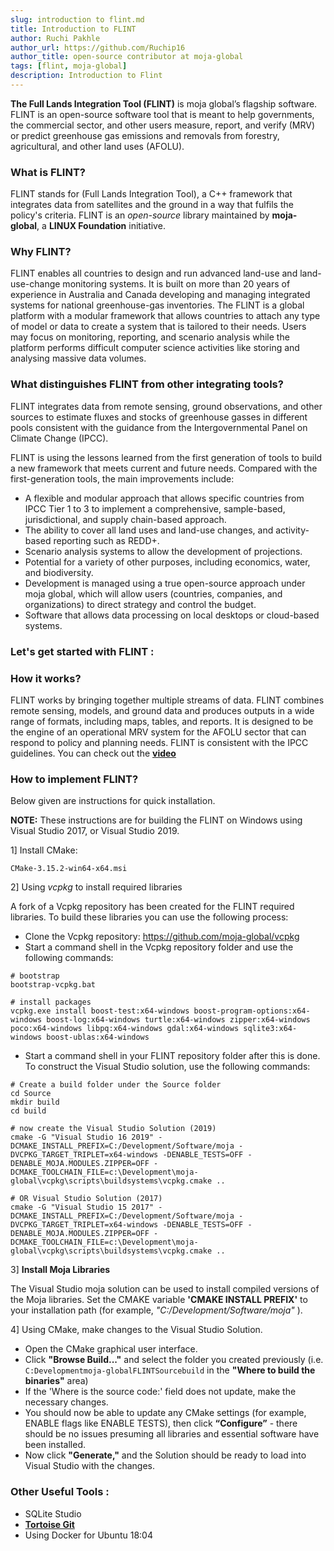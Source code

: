 ```yaml
---
slug: introduction to flint.md
title: Introduction to FLINT
author: Ruchi Pakhle
author_url: https://github.com/Ruchip16
author_title: open-source contributor at moja-global
tags: [flint, moja-global]
description: Introduction to Flint
---
```

<!-- Summary -->

**The Full Lands Integration Tool (FLINT)** is moja global’s flagship software. FLINT is an open-source software tool that is meant to help governments, the commercial sector, and other users measure, report, and verify (MRV) or predict greenhouse gas emissions and removals from forestry, agricultural, and other land uses (AFOLU).
 
<!--truncate-->

### What is FLINT?

FLINT stands for (Full Lands Integration Tool), a C++ framework that integrates data from satellites and the ground in a way that fulfils the policy's criteria. FLINT is an *open-source* library maintained by **moja-global**, a **LINUX Foundation** initiative.

### Why FLINT?

FLINT enables all countries to design and run advanced land-use and land-use-change monitoring systems. It is built on more than 20 years of experience in Australia and Canada developing and managing integrated systems for national greenhouse-gas inventories. The FLINT is a global platform with a modular framework that allows countries to attach any type of model or data to create a system that is tailored to their needs. Users may focus on monitoring, reporting, and scenario analysis while the platform performs difficult computer science activities like storing and analysing massive data volumes.

### What distinguishes FLINT from other integrating tools?

FLINT integrates data from remote sensing, ground observations, and other sources to estimate fluxes and stocks of greenhouse gasses in different pools consistent with the guidance from the Intergovernmental Panel on Climate Change (IPCC).

FLINT is using the lessons learned from the first generation of tools to build a new framework that meets current and future needs. Compared with the first-generation tools, the main improvements include:

- A flexible and modular approach that allows specific countries from IPCC Tier 1 to 3 to implement a comprehensive, sample-based, jurisdictional, and supply chain-based approach.
- The ability to cover all land uses and land-use changes, and activity-based reporting such as REDD+.
- Scenario analysis systems to allow the development of projections.
- Potential for a variety of other purposes, including economics, water, and biodiversity.
- Development is managed using a true open-source approach under moja global, which will allow users (countries, companies, and organizations) to direct strategy and control the budget.
- Software that allows data processing on local desktops or cloud-based systems.

### Let's get started with FLINT : 

### How it works?

FLINT works by bringing together multiple streams of data. FLINT combines remote sensing, models, and ground data and produces outputs in a wide range of formats, including maps, tables, and reports. It is designed to be the engine of an operational MRV system for the AFOLU sector that can respond to policy and planning needs. FLINT is consistent with the IPCC guidelines. 
You can check out the [**video**](https://www.youtube.com/watch?v=eUa9ficyOPg)

### How to implement FLINT?

Below given are instructions for quick installation. 

**NOTE:** These instructions are for building the FLINT on Windows using Visual Studio 2017, or Visual Studio 2019.

1] Install CMake: 
```
CMake-3.15.2-win64-x64.msi
```
2] Using *vcpkg* to install required libraries

A fork of a Vcpkg repository has been created for the FLINT required libraries. To build these libraries you can use the following process:

- Clone the Vcpkg repository: https://github.com/moja-global/vcpkg
- Start a command shell in the Vcpkg repository folder and use the following commands:
```
# bootstrap
bootstrap-vcpkg.bat

# install packages
vcpkg.exe install boost-test:x64-windows boost-program-options:x64-windows boost-log:x64-windows turtle:x64-windows zipper:x64-windows poco:x64-windows libpq:x64-windows gdal:x64-windows sqlite3:x64-windows boost-ublas:x64-windows
```
- Start a command shell in your FLINT repository folder after this is done. To construct the Visual Studio solution, use the following commands:

```
# Create a build folder under the Source folder
cd Source
mkdir build
cd build

# now create the Visual Studio Solution (2019)
cmake -G "Visual Studio 16 2019" -DCMAKE_INSTALL_PREFIX=C:/Development/Software/moja -DVCPKG_TARGET_TRIPLET=x64-windows -DENABLE_TESTS=OFF -DENABLE_MOJA.MODULES.ZIPPER=OFF -DCMAKE_TOOLCHAIN_FILE=c:\Development\moja-global\vcpkg\scripts\buildsystems\vcpkg.cmake ..

# OR Visual Studio Solution (2017)
cmake -G "Visual Studio 15 2017" -DCMAKE_INSTALL_PREFIX=C:/Development/Software/moja -DVCPKG_TARGET_TRIPLET=x64-windows -DENABLE_TESTS=OFF -DENABLE_MOJA.MODULES.ZIPPER=OFF -DCMAKE_TOOLCHAIN_FILE=c:\Development\moja-global\vcpkg\scripts\buildsystems\vcpkg.cmake ..
```
3] **Install Moja Libraries** 

The Visual Studio moja solution can be used to install compiled versions of the Moja libraries. Set the CMAKE variable **'CMAKE INSTALL PREFIX'** to your installation path (for example, *"C:/Development/Software/moja"* ).

4] Using CMake, make changes to the Visual Studio Solution.

- Open the CMake graphical user interface.
- Click **"Browse Build..."** and select the folder you created previously (i.e. ```C:Developmentmoja-globalFLINTSourcebuild``` in the **"Where to build the binaries"** area) 
- If the 'Where is the source code:' field does not update, make the necessary changes.
- You should now be able to update any CMake settings (for example, ENABLE flags like ENABLE TESTS), then click **“Configure”** - there should be no issues presuming all libraries and essential software have been installed. 
- Now click **"Generate,"** and the Solution should be ready to load into Visual Studio with the changes.

### Other Useful Tools :

- SQLite Studio 
- [**Tortoise Git**](https://tortoisegit.org/)
- Using Docker for Ubuntu 18:04 